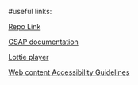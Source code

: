 #useful links:

[Repo Link](https://github.com/Firenzo/animation-workshop)

[GSAP documentation](https://gsap.com/docs/v3/)

[Lottie player](https://lottiefiles.com/web-player)

[Web content Accessibility Guidelines](https://www.w3.org/WAI/standards-guidelines/wcag/)
